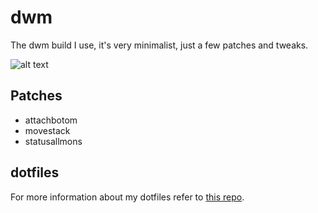 # dwm 

The dwm build I use, it's very minimalist, just a few patches and tweaks.

![alt text](https://i.imgur.com/zkPIcai.png)

## Patches 

* attachbotom 
* movestack
* statusallmons

## dotfiles 

For more information about my dotfiles refer to [this repo](https://github.com/yukiTRV/dotfiles).
